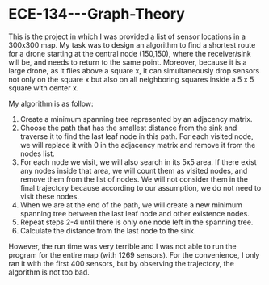 # ECE-134---Graph-Theory
This is the project in which I was provided a list of sensor locations in a 300x300 map. My task was to design an algorithm to find a shortest route for a drone starting at the central node (150,150), where the receiver/sink will be, and needs to return to the same point. Moreover, because it is a large drone, as it flies above a square x, it can simultaneously drop sensors not only on the square x but also on all neighboring squares inside a 5 x 5 square with center x.

My algorithm is as follow:
1) Create a minimum spanning tree represented by an adjacency matrix.
2) Choose the path that has the smallest distance from the sink and traverse it to find the last leaf node in this path. For each visited node, we will replace it with 0 in the adjacency matrix and remove it from the nodes list.
3) For each node we visit, we will also search in its 5x5 area. If there exist any nodes inside that area, we will count them as visited nodes, and remove them from the list of nodes. We will not consider them in the final trajectory because according to our assumption, we do not need to visit these nodes.
4) When we are at the end of the path, we will create a new minimum spanning tree between the last leaf node and other existence nodes.
5) Repeat steps 2-4 until there is only one node left in the spanning tree.
6) Calculate the distance from the last node to the sink.

However, the run time was very terrible and I was not able to run the program for the entire map (with 1269 sensors). For the convenience, I only ran it with the first 400 sensors, but by observing the trajectory, the algorithm is not too bad.
